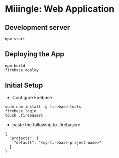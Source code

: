 # Miiingle: Web Application

## Development server
```
npm start
```

## Deploying the App
```
npm build
firebase deploy
```

## Initial Setup
- Configure Firebase
```
sudo npm install -g firebase-tools
firebase login
touch .firebaserc
```
- paste the following to .firebaserc
```
{
  "projects": {
    "default": "<my-firebase-project-name>"
  }
}
```
